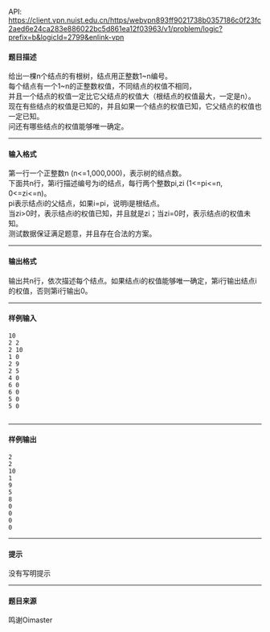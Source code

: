 API: https://client.vpn.nuist.edu.cn/https/webvpn893ff9021738b0357186c0f23fc2aed6e24ca283e886022bc5d861ea12f03963/v1/problem/logic?prefix=b&logicId=2799&enlink-vpn

#### 题目描述

  
给出一棵n个结点的有根树，结点用正整数1~n编号。  
每个结点有一个1~n的正整数权值，不同结点的权值不相同，  
并且一个结点的权值一定比它父结点的权值大（根结点的权值最大，一定是n）。  
现在有些结点的权值是已知的，并且如果一个结点的权值已知，它父结点的权值也一定已知。  
问还有哪些结点的权值能够唯一确定。

---

#### 输入格式

  
第一行一个正整数n (n<=1,000,000)，表示树的结点数。  
下面共n行，第i行描述编号为i的结点，每行两个整数pi,zi (1<=pi<=n, 0<=zi<=n)。  
pi表示结点i的父结点，如果i=pi，说明i是根结点。  
当zi>0时，表示结点i的权值已知，并且就是zi；当zi=0时，表示结点i的权值未知。  
测试数据保证满足题意，并且存在合法的方案。

---

#### 输出格式

输出共n行，依次描述每个结点。如果结点i的权值能够唯一确定，第i行输出结点i的权值，否则第i行输出0。

---

#### 样例输入
```
10
2 2
2 10
1 0
2 9
2 5
4 0
6 0
6 0
5 0
5 0


```

---

#### 样例输出
```
2
2
10
1
9
5
8
0
0
0
0

```

---

#### 提示

没有写明提示

---

#### 题目来源

鸣谢Oimaster